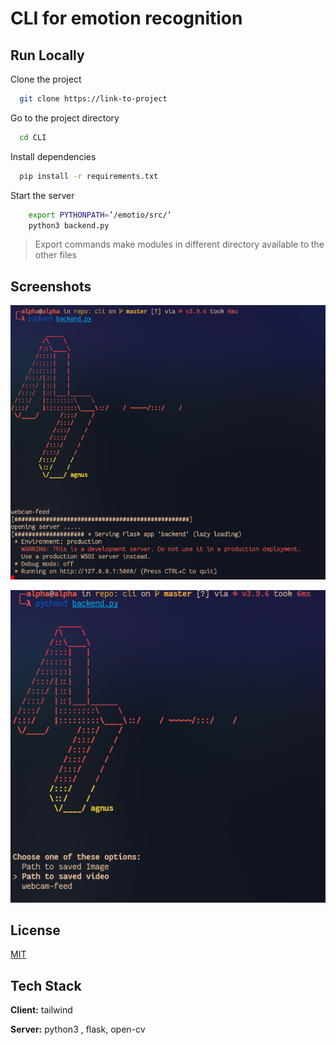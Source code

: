 
# CLI for emotion recognition #

## Run Locally

Clone the project

```bash
  git clone https://link-to-project
```

Go to the project directory

```bash
  cd CLI
```

Install dependencies

```bash
  pip install -r requirements.txt
```

Start the server

```bash
    export PYTHONPATH=’/emotio/src/’
    python3 backend.py
```
> Export commands make modules in different directory available to the other files

  

## Screenshots

![App Screenshot](/static/assets/ss1.png)


  ![App Screenshot](/static/assets/ss2.png)
## License

[MIT](https://choosealicense.com/licenses/mit/)

  
## Tech Stack

**Client:** tailwind

**Server:** python3 , flask, open-cv 

  